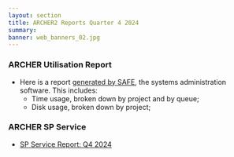 ```yaml
---
layout: section
title: ARCHER2 Reports Quarter 4 2024
summary: 
banner: web_banners_02.jpg
---
```


### ARCHER Utilisation Report


* Here is a report [generated by SAFE](Q4_2024_safe.pdf), the systems administration
software.  This includes:
    * Time usage, broken down by project and by queue;
    * Disk usage, broken down by project;




### ARCHER SP Service


* [SP Service Report: Q4 2024](SP_Report_4Q24.pdf)
<!--

### ARCHER CSE Service

* [CSE Performance Report: Q4 2024](CSE_Report_4Q24.pdf)


-->
